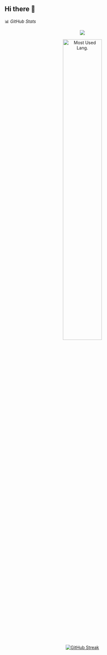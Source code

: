 ## Hi there 👋
📊 *GitHub Stats*  
<p align="center">
<img src="https://github-profile-trophy.vercel.app/?username=alimohamed171&theme=onedark&column=3&row=1" />
</p>

<p align="center">
  <img src="https://github-readme-stats.vercel.app/api/top-langs/?username=alimohamed171&layout=compact&theme=rose_pine&hide_border=true" width="50%" alt="Most Used Lang.">
</p>
<p align="center">
  <a href="https://git.io/streak-stats">
    <img src="https://streak-stats.demolab.com/?user=alimohamed171&theme=rose_pine&hide_border=true" alt="GitHub Streak" />
  </a>
</p>

<!--
**alimohamed171/alimohamed171** is a ✨ _special_ ✨ repository because its `README.md` (this file) appears on your GitHub profile.

Here are some ideas to get you started:

- 🔭 I’m currently working on ...
- 🌱 I’m currently learning ...
- 👯 I’m looking to collaborate on ...
- 🤔 I’m looking for help with ...
- 💬 Ask me about ...
- 📫 How to reach me: ...
- 😄 Pronouns: ...
- ⚡ Fun fact: ...
-->
